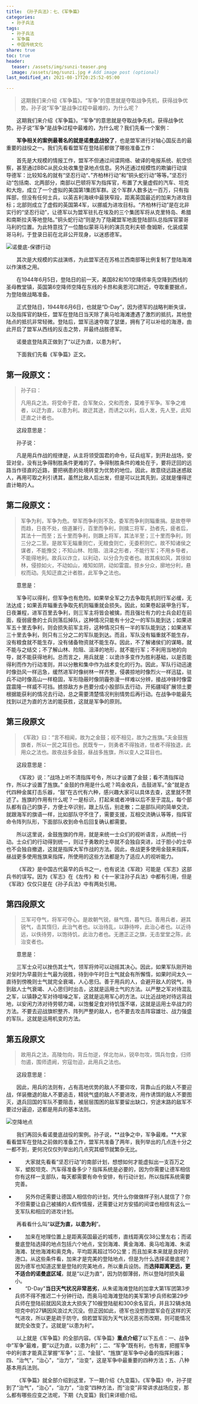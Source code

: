 ```yaml
---
title: 《孙子兵法》：七、《军争篇》
categories:
  - 孙子兵法
tags: 
  - 孙子兵法
  - 军争篇
  - 中国传统文化
share: true
toc: true
header:
  teaser: /assets/img/sunzi-teaser.png
  image: /assets/img/sunzi.jpg # Add image post (optional)
last_modified_at: 2021-08-17T20:25:52-05:00

---
```


>这期我们来介绍《军争篇》。“军争”的意思就是夺取战争先机，获得战争优势。孙子说“军争”是战争过程中最难的，为什么呢？

&emsp;&emsp;这期我们来介绍《军争篇》。“军争”的意思就是夺取战争先机，获得战争优势。孙子说“军争”是战争过程中最难的，为什么呢？我们先看一个案例：

&emsp;&emsp;**军争相关的案例最著名的就是诺曼底战役了**，也是盟军进行对轴心国反击的最重要的战役之一。我们先看看盟军在登陆前都做了哪些准备工作：

&emsp;&emsp;首先是大规模的情报工作，盟军不但通过间谍网络、破译的电报系统、航空侦察，甚至通过BBC从民众处收集登录地点信息。另外还通过规模性的欺骗行动误导德军：比较知名的就有“坚忍行动“、”齐柏林行动“和”铜头蛇行动“等等。”坚忍行动“包括南、北两部分，南部以巴顿将军为指挥官，布置了大量虚假的汽车、坦克和大炮，成立了一个虚拟的美国第1集团军群。这个军群人数多达一百万，只有指挥部，但没有任何士兵，以英吉利海峡中最狭窄段，距离英国最近的加来为进攻目标；北部则成立了虚假的英国第4军，以挪威为进攻目标。“齐柏林行动”是在北非实行的“坚忍行动”，让德军以为盟军驻扎在埃及的三个集团军将从克里特岛、希腊和南斯拉夫等地登陆。”铜头蛇行动“则是为了隐藏盟军地面登陆部队总指挥官蒙哥马利的位置。为此特意找了一位酷似蒙哥马利的演员克利夫顿·詹姆斯，化装成蒙哥马利，于登录日前在北非公开现身，以迷惑德军。

![诺曼底-保镖行动](https://cdn.jsdelivr.net/gh/kewtgh/PicSunflowers@main/img/诺曼底-保镖行动.png)

&emsp;&emsp;其次是大规模的实战演练，为此盟军还在苏格兰西南部等比例复制了登陆海滩以作演练之用。

&emsp;&emsp;在1944年6月5日，登陆日的前一天，美国82和101空降师率先空降到西线的圣母教堂镇，英国第6空降师空降在东线的卡昂和奥恩河口附近，夺取重要据点，为登陆做战略准备。

&emsp;&emsp;正式登陆日，1944年6月6日，也就是“D-Day”，因为德军的战略判断失误，以及指挥官的缺任，盟军在登陆日当天除了奥马哈海滩遭遇了激烈的抵抗，其他登陆点的抵抗非常轻微。登陆后，盟军迅速夺取了瑟堡，拥有了可以补给的海港，由此开启了盟军从西线的反击之势，并最终战胜德军。

&emsp;&emsp;诺曼底登陆真正做到了“以迂为直，以患为利”。

&emsp;&emsp;下面我们先看《军争篇》正文。

## **第一段原文：**

> 孙子曰：
>
> 凡用兵之法，将受命于君，合军聚众，交和而舍，莫难于军争。军争之难者，以迂为直，以患为利。故迂其途，而诱之以利，后人发，先人至，此知迂直之计者也。

&emsp;&emsp;这段意思是：&emsp;&emsp;

&emsp;&emsp;孙子说：

&emsp;&emsp;凡是用兵作战的规律是，从主将领受国君的命令，征兵组军，到开赴战场，安营对垒，没有比争得制胜条件更难的了。争得制胜条件的难处在于，要将迂回的远路当作径直的近路，要把祸患的处境转变为优势的地位。因此，故意绕远路迷惑敌人，再用可取之利引诱其，虽然比敌人后出发，但是可以比其先到，这就是懂得迂直计略的人。

## **第二段原文：**

> 军争为利，军争为危。举军而争利则不及，委军而争利则辎重捐。是故卷甲而趋，日夜不处，倍道兼行，百里而争利，则擒三将军，劲者先，疲者后，其法十一而至；五十里而争利，则蹶上将军，其法半至；三十里而争利，则三分之二至。是故军无辎重则亡，无粮食则亡，无委积则亡。故不知诸侯之谋者，不能豫交；不知山林、险阻、沮泽之形者，不能行军；不用乡导者，不能得地利。故兵以诈立，以利动，以分合为变者也。故其疾如风，其徐如林，侵掠如火，不动如山，难知如阴，动如雷震。掠乡分众，廓地分利，悬权而动。先知迂直之计者胜，此军争之法也。

&emsp;&emsp;意思是：

&emsp;&emsp;军争可以得利，但军争也有危险。如果举全军之力去争取先机则行军必缓，无法达成；如果丢弃辎重去争取先机则辎重就会损失。因此，如果卷起装甲急行军，日夜兼程，进军百里去争利，则三军主将皆会被擒，而且强壮有力的士兵会赶在前面，瘦弱疲惫的士兵则落后掉队，这种情况只能有十分之一的军队能到达；如果进军五十里去争利，则会损失前军主将，这种情况只有一半的军队能到达；如果进军三十里去争利，则只有三分之二的军队能到达。而且，军队没有辎重就不能生存，没有粮食就不能生存，没有储备物资就不能生存。因此，不了解诸侯们的谋略，就不能与之结交；不了解山林、险阻、沮泽的地形，就不能行军；不利用当地的向导，就不能获得地利。总而言之，用兵就是：以诡诈多变作为胜利基础，以是否能得利而作为行动准则，并以分散和集中作为战术变化的行为。因此，军队行动迅速时像劲风一样迅急，缓然进军时像树林一样齐整，侵袭掠地时像烈火一样迅猛，驻兵不动时像高山一样稳固，军形隐蔽时像阴霾弥漫一样难以分辨，接战冲锋时像雷霆震隆一样威不可挡。掳掠敌方乡邑要分成小股部队去行动，开拓疆域扩展领土要根据能获利的情况去行动，总之需要清楚情况判别情势后再行动。在战争中能最先找到以迂为直的方法的能获胜，这就是军争的原则。

## **第三段原文**

> 《军政》曰：“言不相闻，故为之金鼓；视不相见，故为之旌旗。”夫金鼓旌旗者，所以一民之耳目也。民既专一，则勇者不得独进，怯者不得独退，此用众之法也。故夜战多金鼓，昼战多旌旗，所以变人之耳目也。

&emsp;&emsp;这段意思是：

&emsp;&emsp;《军政》说：”战场上听不清指挥号令，所以才设置了金鼓；看不清指挥动作，所以才设置了旌旗。” 金鼓的作用是什么呢？鸣金收兵，击鼓进军。”金”就是古代四种金属打击乐器，“鼓”在古代有六种，感兴趣大家可以具体去查，这里就不赘述了。旌旗的作用有什么呢？一是标识，打起来或者冲锋以后不至于混乱，每个部队都有自己的旗子，方便士卒识别，跟上队伍，别走散；二是部队间的简单交流，就跟海军的旗语一样，比如部队守不住了，需要支援，互相交流确认等等，指挥官命令阵列队形，下面部队收到命令后回复确认都需要。

&emsp;&emsp;所以这里说，金鼓旌旗的作用，就是来统一士众们的视听语言，从而统一行动。士众们的行动得到统一，则过于勇敢的士卒就不会独自突进，过于胆小的士卒也不会独自撤退，这就是指挥大军作战的方法。因此，夜战更多使用金鼓来指挥，昼战更多使用旌旗来指挥，所使用的这些方法都是为了适应人的视听能力。

&emsp;&emsp;《军政》是中国古代最早的兵书之一，也有说法《军政》可能是《军志》这部兵书的误写。因为《军志》在《左传》和《十一家注孙子兵法》中都有引用，但是《军政》仅仅只是在《孙子兵法》中有两处引用。

## **第四段原文**

> 三军可夺气，将军可夺心。是故朝气锐，昼气惰，暮气归。善用兵者，避其锐气，击其惰归，此治气者也。以治待乱，以静待哗，此治心者也。以近待远，以佚待劳，以饱待饥，此治力者也。无邀正正之旗，无击堂堂之陈，此治变者也。

&emsp;&emsp;意思是：

&emsp;&emsp;三军士众可以挫伤其士气，领军将帅可以动摇其决心。因此，如果军队刚开始对垒时为早晨则士气最为锐胜，待到中午时日士气就会有所懈惰，如果时间太久一直待到傍晚则士气就完全衰竭，人心思归。善于用兵的人，会避开敌人的锐气，待到敌人士气衰竭、人心思归时出击，这就是运用士气的方法。以严整之军对待混乱之军，以镇静之军对待喧噪之军，这就是运用军心的方法。以比近战地对待远背战地，以安闲力沛对待劳顿力竭，以饱餐足食对待饥饿不堪，这就是运用士卒战力的方法。不要去迎战旗帜整齐、阵列严整的敌人，也不要去攻击阵容雄壮、战力强盛的军队，这就是运用机变的方法。

## **第五段原文**

> 故用兵之法，高陵勿向，背丘勿逆，佯北勿从，锐卒勿攻，饵兵勿食，归师勿遏，围师遗阙，穷寇勿迫，此用兵之法也。

&emsp;&emsp;这段意思是：

&emsp;&emsp;因此，用兵的法则有，占有高地优势的敌人不要仰攻，背靠山丘的敌人不要迎战，佯装撤退的敌人不要追击，精锐气盛的敌人不要进攻，用作诱饵的敌人不要图灭，退兵回国的军队不要阻击，被层层围困的敌军要留出缺口，穷途末路的敌军不要过分逼迫，这都是用兵的基本法则。

![空降地点](https://cdn.jsdelivr.net/gh/kewtgh/PicSunflowers@main/img/空降地点.png)

&emsp;&emsp;我们再回头看诺曼底战役的案例。孙子说，**战争之中，军争最难。**大家看看盟军在登陆之前做的准备工作，盟军共准备了两年，我列举出的几点连十分之一都不到，更何况仅仅列举出的几点究其细节就繁杂无比。

- &emsp;&emsp;大家就先看看“坚忍行动”的南部计划，想想如何才能虚拟出一支百万之军，塑胶坦克、汽车得准备多少？指挥系统是必要的，因为你需要让德军相信你有这样一支部队，每天都需要有命令安排，有行动计划，所以指挥系统需要完善。

- &emsp;&emsp;另外你还需要让德国人相信你的计划，凭什么你做做样子别人就信了？你不但需要让自己被捕的人假传情报，还需要让对方安插的间谍也相信有这么一支军队和相应的进攻计划。

&emsp;&emsp;再看看什么叫“**以迂为直，以患为利**”。

- &emsp;&emsp;加来在地理位置上是距离英国最近的城市，直线距离仅38公里左右；而诺曼底登陆选择的地点包括六个地点，宝剑海滩、黄金海滩、奥马哈海滩、朱诺海滩、犹他海滩和奥克角，平均距离超过150公里；而且加来本来就是良好的港口。从这些条件看，加来才是完美的登陆地点，但是为什么选择诺曼底呢？因为德军也知道这里是登陆的完美地点，所以重兵设防。而**选择距离更远，更不适合的诺曼底区域**，就是“以迂为直”，因为防御薄弱，所以登陆时损失最小。
- &emsp;&emsp;“D-Day"**当日天气状况非常恶劣**，从朱诺海滩登陆的加拿大第1军团第3步兵师不得不推迟二十分钟行动，而奥马哈海滩登陆的美军第1步兵师和第29步兵师在登陆前就因风浪太大损失了10艘登陆艇和300余名官兵，并且32辆水陆坦克中的27辆因风浪过大沉没。但正因如此，德军也没想到盟军会在这样的天气进攻，所以更是疏于防守。倘若盟军因为天气状况恶劣而改期，则可能情况就完全改变了。这就是“以患为利”。

&emsp;&emsp;以上就是《军争篇》的全部内容。《军争篇》**重点介绍**了以下五点：一、战争中”军争“最难，要“以迂为直，以患为利”；二、“军争”既有利，也有害，把握军争中的利害才能真正掌握“军争”；三、“金鼓”、“旌旗”是军争中必备的指挥利器；四、“治气”，“治心”，“治力”，“治变”，这是军争中最重要的四种方法；五、八种基本用兵法则。

&emsp;&emsp;《军争篇》就全部介绍到这里，下一期介绍《九变篇》。《军争篇》中，孙子提到了“治气”，“治心”，“治力”，“治变”四种方法，而“治变”非常讲求战场应变，那么都有哪些应变之法呢，下期《九变篇》我们来详细介绍。
